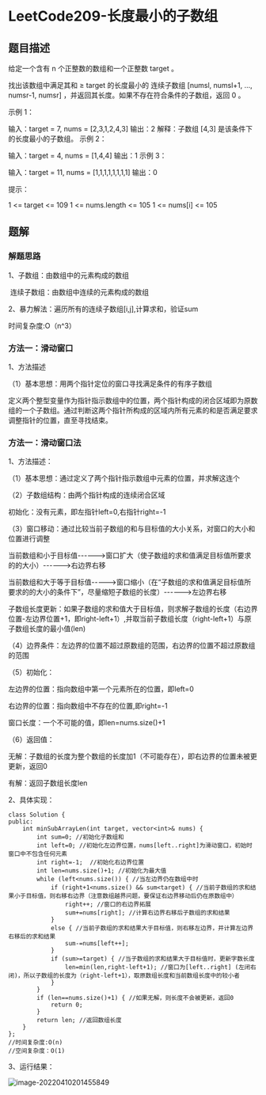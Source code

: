 # LeetCode209-长度最小的子数组

## 题目描述

给定一个含有 n 个正整数的数组和一个正整数 target 。

找出该数组中满足其和 ≥ target 的长度最小的 连续子数组 [numsl, numsl+1, ..., numsr-1, numsr] ，并返回其长度。如果不存在符合条件的子数组，返回 0 。

示例 1：

输入：target = 7, nums = [2,3,1,2,4,3]
输出：2
解释：子数组 [4,3] 是该条件下的长度最小的子数组。
示例 2：

输入：target = 4, nums = [1,4,4]
输出：1
示例 3：

输入：target = 11, nums = [1,1,1,1,1,1,1,1]
输出：0


提示：

1 <= target <= 109
1 <= nums.length <= 105
1 <= nums[i] <= 105

## 题解

### 解题思路

1、子数组：由数组中的元素构成的数组

​      连续子数组：由数组中连续的元素构成的数组

2、暴力解法：遍历所有的连续子数组[i,j],计算求和，验证sum

时间复杂度:O（n^3）

### 方法一：滑动窗口

1、方法描述

（1）基本思想：用两个指针定位的窗口寻找满足条件的有序子数组

定义两个整型变量作为指针指示数组中的位置，两个指针构成的闭合区域即为原数组的一个子数组。通过判断这两个指针所构成的区域内所有元素的和是否满足要求调整指针的位置，直至寻找结束。

### 方法一：滑动窗口法

1、方法描述：

（1）基本思想：通过定义了两个指针指示数组中元素的位置，并求解这连个

（2）子数组结构：由两个指针构成的连续闭合区域

初始化：没有元素，即左指针left=0,右指针right=-1

（3）窗口移动：通过比较当前子数组的和与目标值的大小关系，对窗口的大小和位置进行调整

当前数组和小于目标值------>窗口扩大（使子数组的求和值满足目标值所要求的的大小）------>右边界右移

当前数组和大于等于目标值----->窗口缩小（在“子数组的求和值满足目标值所要求的的大小的条件下”，尽量缩短子数组的长度）------>左边界右移

子数组长度更新：如果子数组的求和值大于目标值，则求解子数组的长度（右边界位置-左边界位置+1，即right-left+1）,并取当前子数组长度（right-left+1）与原子数组长度的最小值(len)

（4）边界条件：左边界的位置不超过原数组的范围，右边界的位置不超过原数组的范围

（5）初始化：

左边界的位置：指向数组中第一个元素所在的位置，即left=0

右边界的位置：指向数组中不存在的位置,即right=-1

窗口长度：一个不可能的值，即len=nums.size()+1

（6）返回值：

无解：子数组的长度为整个数组的长度加1（不可能存在），即右边界的位置未被更更新，返回0

有解：返回子数组长度len

2、具体实现：

```
class Solution {
public:
    int minSubArrayLen(int target, vector<int>& nums) {
        int sum=0; //初始化子数组和
        int left=0; //初始化左边界位置，nums[left..right]为滑动窗口，初始时窗口中不包含任何元素
        int right=-1;  //初始化右边界位置
        int len=nums.size()+1; //初始化为最大值
        while (left<nums.size()) { //当左边界仍在数组中时
            if (right+1<nums.size() && sum<target) { //当前子数组的求和结果小于目标值，则右移右边界（注意数组越界问题，要保证右边界移动后仍在原数组中）
                right++; //窗口的右边界拓展
                sum+=nums[right]; //计算右边界右移后子数组的求和结果
            }
            else { //当前子数组的求和结果大于目标值，则右移左边界，并计算左边界右移后的求和结果
                sum-=nums[left++];
            }
            if (sum>=target) { //当子数组的求和结果大于目标值时，更新字数长度
                len=min(len,right-left+1); //窗口为[left..right] (左闭右闭)，所以子数组的长度为（right-left+1），取原数组长度和当前数组长度中的较小者
            }
        }
        if (len==nums.size()+1) { //如果无解，则长度不会被更新，返回0
            return 0;
        }
        return len; //返回数组长度
    }
};
//时间复杂度:O(n)
//空间复杂度：O(1)
```

3、运行结果：

![image-20220410201455849](C:\Users\DELL\AppData\Roaming\Typora\typora-user-images\image-20220410201455849.png)

